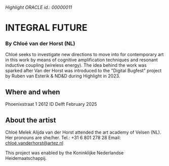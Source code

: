 *Highlight ORACLE id.: 00000011*

# INTEGRAL FUTURE
### By Chloé van der Horst (NL)

Chloé seeks to investigate new directions to move into for contemporary art in this work by means of cognitive amplification techniques and resonant inductive coupling (wireless energy). The idea behind the work was sparked after Van der Horst was introduced to the "Digital Bugfest" project by Ruben van Esterik & ND&D during Highlight in 2023.

## Where and when
Phoenixstraat 1
2612 ID Delft
February 2025

## About the artist
Chloé Melek Alijda van der Horst attended the art academy of Velsen (NL). Her pronouns are she/her.
Tel.:	+31 6 801 278 28
Email:	chloé.vanderhorst@artez.nl

This project was enabled by the Koninklijke Nederlandse Heidemaatschappij.
